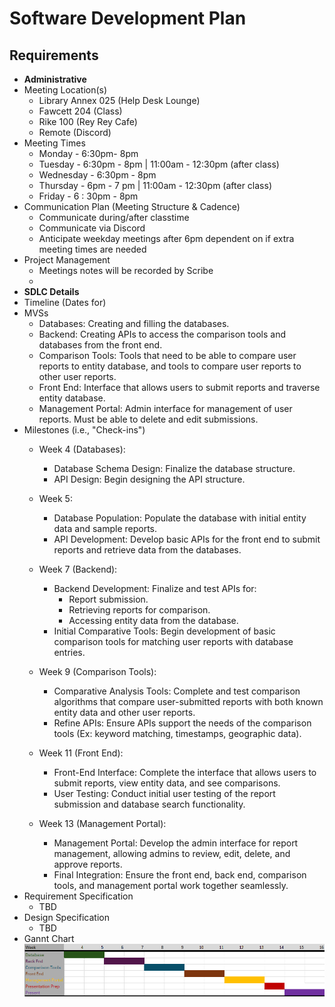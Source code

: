 # Software Development Plan

## Requirements

- **Administrative**
- Meeting Location(s)
  - Library Annex 025 (Help Desk Lounge)
  - Fawcett 204 (Class)
  - Rike 100 (Rey Rey Cafe)
  - Remote (Discord)
- Meeting Times
  - Monday - 6:30pm- 8pm
  - Tuesday - 6:30pm - 8pm | 11:00am - 12:30pm (after class)
  - Wednesday - 6:30pm - 8pm
  - Thursday - 6pm - 7 pm | 11:00am - 12:30pm (after class)
  - Friday - 6 : 30pm - 8pm
- Communication Plan (Meeting Structure & Cadence)
  - Communicate during/after classtime
  - Communicate via Discord
  - Anticipate weekday meetings after 6pm dependent on if extra meeting times are needed
- Project Management
  - Meetings notes will be recorded by Scribe
  -
- **SDLC Details**
- Timeline (Dates for)
- MVSs
  - Databases: Creating and filling the databases.
  - Backend: Creating APIs to access the comparison tools and databases from the front end.
  - Comparison Tools: Tools that need to be able to compare user reports to entity database, and tools to compare user reports to other user reports.
  - Front End: Interface that allows users to submit reports and traverse entity database.
  - Management Portal: Admin interface for management of user reports. Must be able to delete and edit submissions.
- Milestones (i.e., "Check-ins")
  - Week 4 (Databases):
     - Database Schema Design: Finalize the database structure.
     - API Design: Begin designing the API structure.
  - Week 5:
     - Database Population: Populate the database with initial entity data and sample reports.
     - API Development: Develop basic APIs for the front end to submit reports and retrieve data from the databases.

  - Week 7 (Backend):
    - Backend Development: Finalize and test APIs for:
      - Report submission.
      - Retrieving reports for comparison.
      - Accessing entity data from the database.
    - Initial Comparative Tools: Begin development of basic comparison tools for matching user reports with database entries.

  - Week 9 (Comparison Tools):
    - Comparative Analysis Tools: Complete and test comparison algorithms that compare user-submitted reports with both known entity data and other user reports.
    - Refine APIs: Ensure APIs support the needs of the comparison tools (Ex: keyword matching, timestamps, geographic data).
  
  - Week 11 (Front End):
    - Front-End Interface: Complete the interface that allows users to submit reports, view entity data, and see comparisons.
    - User Testing: Conduct initial user testing of the report submission and database search functionality.

  - Week 13 (Management Portal):
    - Management Portal: Develop the admin interface for report management, allowing admins to review, edit, delete, and approve reports.
    - Final Integration: Ensure the front end, back end, comparison tools, and management portal work together seamlessly.
- Requirement Specification
  - TBD
- Design Specification
  - TBD
- Gannt Chart
  ![image](./CEG4110Gantt.png)
